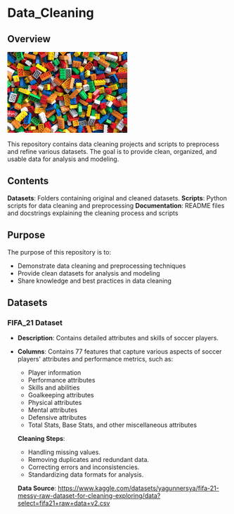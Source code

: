# Data_Cleaning

## Overview
![Data Cleaning](https://github.com/Thelma-DataNerd/Data_Cleaning_Repo/blob/main/data_cleaning.jpg?raw=true)

This repository contains data cleaning projects and scripts to preprocess and refine various datasets.
The goal is to provide clean, organized, and usable data for analysis and modeling.

## Contents

**Datasets**: Folders containing original and cleaned datasets.
**Scripts**: Python scripts for data cleaning and preprocessing
**Documentation**: README files and docstrings explaining the cleaning process and scripts

## Purpose

The purpose of this repository is to:

- Demonstrate data cleaning and preprocessing techniques
- Provide clean datasets for analysis and modeling
- Share knowledge and best practices in data cleaning

## Datasets

### FIFA_21 Dataset

- **Description**: Contains detailed attributes and skills of soccer players.
  
- **Columns**: Contains 77 features that capture various aspects of soccer players' attributes and performance metrics, such as:
  - Player information 
  - Performance attributes 
  - Skills and abilities 
  - Goalkeeping attributes 
  - Physical attributes
  - Mental attributes 
  - Defensive attributes 
  - Total Stats, Base Stats, and other miscellaneous attributes
  
  **Cleaning Steps**:
  - Handling missing values.
  - Removing duplicates and redundant data.
  - Correcting errors and inconsistencies.
  - Standardizing data formats for analysis.
 
  **Data Source**:
   https://www.kaggle.com/datasets/yagunnersya/fifa-21-messy-raw-dataset-for-cleaning-exploring/data?select=fifa21+raw+data+v2.csv
  
